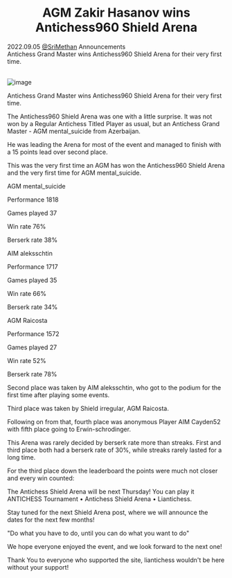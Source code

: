 <h1 align="center">AGM Zakir Hasanov wins Antichess960 Shield Arena</h1>

<div class="meta-headline">
    <div class= "meta">
        <span class="text">2022.09.05</span>
        <span class="text"><a href="/@/SriMethan">@SriMethan</a></span>
        <span class="text">Announcements</span>
    </div>
    <div class= "headline">Antichess Grand Master wins Antichess960 Shield Arena for their very first time.</div>
</div>
</br>

![image](https://imgur.com/yM4L7Fl.png)

Antichess Grand Master wins Antichess960 Shield Arena for their very first time.

The Antichess960 Shield Arena was one with a little surprise. It was not won by a Regular Antichess Titled Player as usual, but an Antichess Grand Master - AGM mental_suicide from Azerbaijan.

He was leading the Arena for most of the event and managed to finish with a 15 points lead over second place.

This was the very first time an AGM has won the Antichess960 Shield Arena and the very first time for AGM mental_suicide.

AGM mental_suicide

Performance	1818

Games played	37

Win rate	76%

Berserk rate	38%

AIM aleksschtin

Performance	1717

Games played	35

Win rate	66%

Berserk rate	34%

AGM Raicosta

Performance	1572

Games played	27

Win rate	52%

Berserk rate	78%

Second place was taken by AIM aleksschtin, who got to the podium for the first time after playing some events.

Third place was taken by Shield irregular, AGM Raicosta.

Following on from that, fourth place was anonymous Player AIM Cayden52 with fifth place going to Erwin-schrodinger.

This Arena was rarely decided by berserk rate more than streaks. First and third place both had a berserk rate of 30%, while streaks rarely lasted for a long time.

For the third place down the leaderboard the points were much not closer and every win counted:

The Antichess Shield Arena will be next Thursday! You can play it ANTICHESS Tournament • Antichess Shield Arena • Liantichess.

Stay tuned for the next Shield Arena post, where we will announce the dates for the next few months!

"Do what you have to do, until you can do what you want to do"

We hope everyone enjoyed the event, and we look forward to the next one!

Thank You to everyone who supported the site, liantichess wouldn't be here without your support!